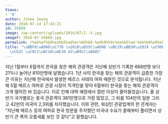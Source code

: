 ```yaml
---
Views:
- '8'
author: Jihee Jeong
date: 2016-07-14 17:43:21
id: 25669
image: /wp-content/uploads/2016/07/2.-4.jpg
imagef: 2016-07-25669.jpg
permalink: /%eb%af%b8%ea%b5%ad%ec%9d%b8-%ed%95%9c%ea%b5%ad-%eb%b0%a9%eb%ac%b8-%ec%a6%9d%ea%b0%80%ec%98%ac-%ec%83%81%eb%b0%98%ea%b8%b0-42%eb%a7%8c%eb%aa%85/
title: "\uBBF8\uAD6D\uC778 \u2018\uD55C\uAD6D \uBC29\uBB38\u2019 \uC99D\uAC00\u2026\
  \uC62C \uC0C1\uBC18\uAE30 42\uB9CC\uBA85"
---
```


지난 1월부터 6월까지 한국을 찾은 해외 관광객은 지난해 상반기 기록한 668만명 보다 21%나 늘어난 810만명에 달했습니다. 1년 사이 한국을 찾는 해외 관광객이 급증한 가장 큰 이유는 지난해 한국에서 발생한 메르스 사태의 여파 때문인 것으로 분석됩니다. 지난해 5월 메르스 여파로 관광 시장이 직격탄을 맞아 6월부터 한국을 찾는 해외 관광객이 크게 떨어진 바 있습니다. 이로 인해 대략 예정에서 절반 이상이 줄어들었습니다. 올 상반기 국가별로는 중국 관광객이 381만명으로 가장 많았고, 그 뒤를 104만의 일본 그리고 42만의 미국이 2,3위를 차지했습니다. 이와 관련, 워싱턴 관광업계의 한 관계자는 “지난해 메르스 등의 여파로 한국 방문을 주저했던 미국내 수요가 올해부터 풀리면서 상반기 큰 폭의 오름세를 보인 것 같다”고 말했습니다.